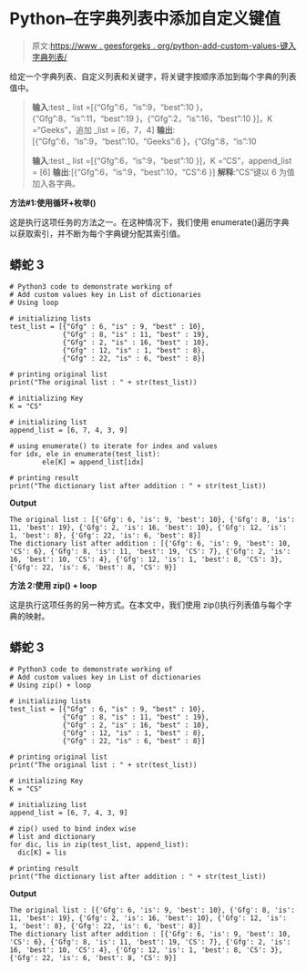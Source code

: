 # Python–在字典列表中添加自定义键值

> 原文:[https://www . geesforgeks . org/python-add-custom-values-键入字典列表/](https://www.geeksforgeeks.org/python-add-custom-values-key-in-list-of-dictionaries/)

给定一个字典列表、自定义列表和关键字，将关键字按顺序添加到每个字典的列表值中。

> **输入**:test _ list =[{“Gfg”:6，“is”:9，“best”:10 }，{“Gfg”:8，“is”:11，“best”:19 }，{“Gfg”:2，“is”:16，“best”:10 }]，K =“Geeks”，追加 _list = [6，7，4]
> **输出**:[{“Gfg”:6，“is”:9，“best”:10，“Geeks”:6 }，{“Gfg”:8，“is”:10
> 
> **输入**:test _ list =[{“Gfg”:6，“is”:9，“best”:10 }]，K =“CS”，append_list = [6]
> **输出**:[{“Gfg”:6，“is”:9，“best”:10，“CS”:6 }]
> **解释**:“CS”键以 6 为值加入各字典。

**方法#1:使用循环+枚举()**

这是执行这项任务的方法之一。在这种情况下，我们使用 enumerate()遍历字典以获取索引，并不断为每个字典键分配其索引值。

## 蟒蛇 3

```
# Python3 code to demonstrate working of 
# Add custom values key in List of dictionaries
# Using loop

# initializing lists
test_list = [{"Gfg" : 6, "is" : 9, "best" : 10}, 
             {"Gfg" : 8, "is" : 11, "best" : 19},
             {"Gfg" : 2, "is" : 16, "best" : 10},
             {"Gfg" : 12, "is" : 1, "best" : 8},
             {"Gfg" : 22, "is" : 6, "best" : 8}]

# printing original list
print("The original list : " + str(test_list))

# initializing Key 
K = "CS"

# initializing list 
append_list = [6, 7, 4, 3, 9]

# using enumerate() to iterate for index and values
for idx, ele in enumerate(test_list):
        ele[K] = append_list[idx]

# printing result 
print("The dictionary list after addition : " + str(test_list))
```

**Output**

```
The original list : [{'Gfg': 6, 'is': 9, 'best': 10}, {'Gfg': 8, 'is': 11, 'best': 19}, {'Gfg': 2, 'is': 16, 'best': 10}, {'Gfg': 12, 'is': 1, 'best': 8}, {'Gfg': 22, 'is': 6, 'best': 8}]
The dictionary list after addition : [{'Gfg': 6, 'is': 9, 'best': 10, 'CS': 6}, {'Gfg': 8, 'is': 11, 'best': 19, 'CS': 7}, {'Gfg': 2, 'is': 16, 'best': 10, 'CS': 4}, {'Gfg': 12, 'is': 1, 'best': 8, 'CS': 3}, {'Gfg': 22, 'is': 6, 'best': 8, 'CS': 9}]

```

**方法 2:使用 zip() + loop**

这是执行这项任务的另一种方式。在本文中，我们使用 zip()执行列表值与每个字典的映射。

## 蟒蛇 3

```
# Python3 code to demonstrate working of 
# Add custom values key in List of dictionaries
# Using zip() + loop

# initializing lists
test_list = [{"Gfg" : 6, "is" : 9, "best" : 10}, 
             {"Gfg" : 8, "is" : 11, "best" : 19},
             {"Gfg" : 2, "is" : 16, "best" : 10},
             {"Gfg" : 12, "is" : 1, "best" : 8},
             {"Gfg" : 22, "is" : 6, "best" : 8}]

# printing original list
print("The original list : " + str(test_list))

# initializing Key 
K = "CS"

# initializing list 
append_list = [6, 7, 4, 3, 9]

# zip() used to bind index wise 
# list and dictionary
for dic, lis in zip(test_list, append_list):
  dic[K] = lis

# printing result 
print("The dictionary list after addition : " + str(test_list))
```

**Output**

```
The original list : [{'Gfg': 6, 'is': 9, 'best': 10}, {'Gfg': 8, 'is': 11, 'best': 19}, {'Gfg': 2, 'is': 16, 'best': 10}, {'Gfg': 12, 'is': 1, 'best': 8}, {'Gfg': 22, 'is': 6, 'best': 8}]
The dictionary list after addition : [{'Gfg': 6, 'is': 9, 'best': 10, 'CS': 6}, {'Gfg': 8, 'is': 11, 'best': 19, 'CS': 7}, {'Gfg': 2, 'is': 16, 'best': 10, 'CS': 4}, {'Gfg': 12, 'is': 1, 'best': 8, 'CS': 3}, {'Gfg': 22, 'is': 6, 'best': 8, 'CS': 9}]

```